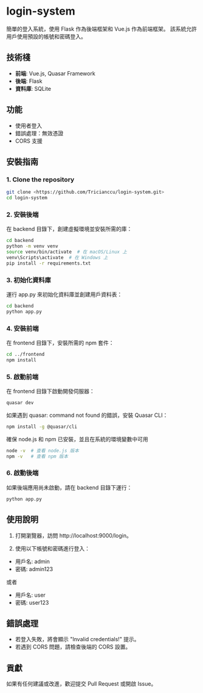 # login-system

簡單的登入系統，使用 Flask 作為後端框架和 Vue.js 作為前端框架。
該系統允許用戶使用預設的帳號和密碼登入。

## 技術棧

- **前端**: Vue.js, Quasar Framework
- **後端**: Flask
- **資料庫**: SQLite

## 功能

- 使用者登入
- 錯誤處理：無效憑證
- CORS 支援

## 安裝指南

### 1.  Clone the repository

```bash
git clone <https://github.com/Tricianccu/login-system.git>
cd login-system
```

### 2. 安裝後端

在 backend 目錄下，創建虛擬環境並安裝所需的庫：

```bash
cd backend
python -m venv venv
source venv/bin/activate  # 在 macOS/Linux 上
venv\Scripts\activate  # 在 Windows 上
pip install -r requirements.txt
```

### 3. 初始化資料庫

運行 app.py 來初始化資料庫並創建用戶資料表：

```bash
cd backend
python app.py
```

### 4. 安裝前端

在 frontend 目錄下，安裝所需的 npm 套件：

```bash
cd ../frontend
npm install
```

### 5. 啟動前端

在 frontend 目錄下啟動開發伺服器：

```bash
quasar dev
```

如果遇到 quasar: command not found 的錯誤，安裝 Quasar CLI：

```bash
npm install -g @quasar/cli
```

確保 node.js 和 npm 已安裝，並且在系統的環境變數中可用

```bash
node -v  # 查看 node.js 版本
npm -v   # 查看 npm 版本
```

### 6. 啟動後端

如果後端應用尚未啟動，請在 backend 目錄下運行：

```bash
python app.py
```

## 使用說明

1. 打開瀏覽器，訪問 http://localhost:9000/login。

2. 使用以下帳號和密碼進行登入：
- 用戶名: admin
- 密碼: admin123

或者

- 用戶名: user
- 密碼: user123

## 錯誤處理

- 若登入失敗，將會顯示 "Invalid credentials!" 提示。
- 若遇到 CORS 問題，請檢查後端的 CORS 設置。

## 貢獻
如果有任何建議或改進，歡迎提交 Pull Request 或開啟 Issue。





